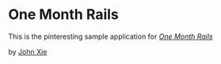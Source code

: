 # One Month Rails

This is the pinteresting sample application for
[*One Month Rails*](http://onemonthrails.com)

by [John Xie](http://linkedin.com/in/xiejohn/)